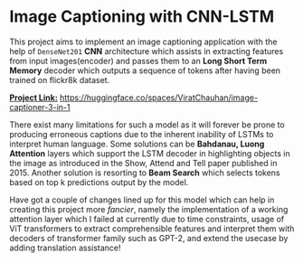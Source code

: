 # Image Captioning with CNN-LSTM
This project aims to implement an image captioning application with the help of `DenseNet201` **CNN** architecture which assists in extracting features from input images(encoder) and passes them to an **Long Short Term Memory** decoder which outputs a sequence of tokens after having been trained on flickr8k dataset.

**<u>Project Link:</u>** https://huggingface.co/spaces/ViratChauhan/image-captioner-3-in-1


There exist many limitations for such a model as it will forever be prone to producing erroneous captions due to the inherent inability of LSTMs to interpret human language. Some solutions can be **Bahdanau, Luong Attention** layers which support the LSTM decoder in highlighting objects in the image as introduced in the Show, Attend and Tell paper published in 2015. Another solution is resorting to **Beam Search** which selects tokens based on top k predictions output by the model.

Have got a couple of changes lined up for this model which can help in creating this project more _fancier_, namely the implementation of a working attention layer which I failed at currently due to time constraints, usage of ViT transformers to extract comprehensible features and interpret them with decoders of transformer family such as GPT-2, and extend the usecase by adding translation assistance!